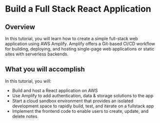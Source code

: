 # Build a Full Stack React Application 

## Overview

In this tutorial, you will learn how to create a simple full-stack web application using AWS Amplify. Amplify offers a Git-based CI/CD workflow for building, deploying, 
and hosting single-page web applications or static sites with serverless backends.

## What you will accomplish
In this tutorial, you will:

- Build and host a React application on AWS
- Use Amplify to add authentication, data & storage solutions to the app
- Start a cloud sandbox environment that provides an isolated development space to rapidly build, test, and iterate on a fullstack app
- Implement the frontend code to enable users to create, update, and delete notes
